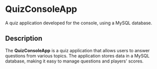 # QuizConsoleApp  

A quiz application developed for the console, using a MySQL database.  

## Description  

The **QuizConsoleApp** is a quiz application that allows users to answer questions from various topics. The application stores data in a MySQL database, making it easy to manage questions and players' scores.  

